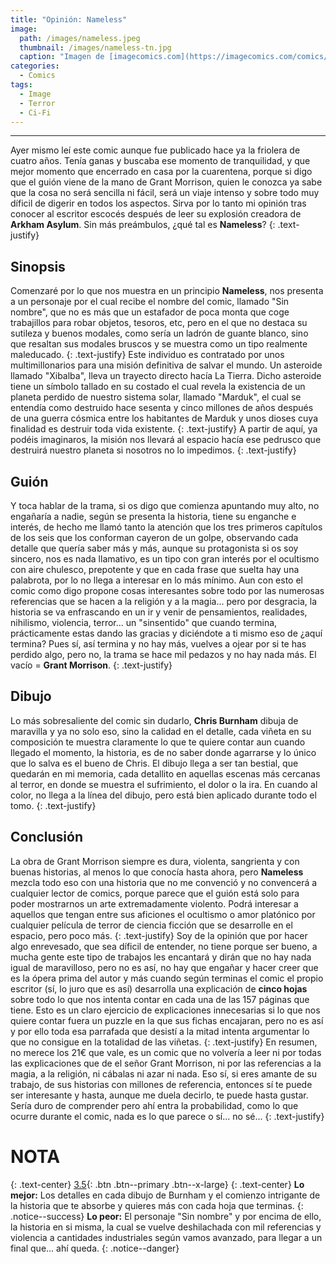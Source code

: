 ```yaml
---
title: "Opinión: Nameless"
image: 
  path: /images/nameless.jpeg
  thumbnail: /images/nameless-tn.jpg
  caption: "Imagen de [imagecomics.com](https://imagecomics.com/comics/series/nameless)"
categories:
  - Comics
tags:
  - Image
  - Terror
  - Ci-Fi
---
```


---



Ayer mismo leí este comic aunque fue publicado hace ya la friolera de cuatro años. Tenía ganas y buscaba ese momento de tranquilidad, y que mejor momento que encerrado en casa por la cuarentena, porque si digo que el guión viene de la mano de Grant Morrison, quien le conozca ya sabe que la cosa no será sencilla ni fácil, será un viaje intenso y sobre todo muy díficil de digerir en todos los aspectos. Sirva por lo tanto mi opinión tras conocer al escritor escocés después de leer su explosión creadora de **Arkham Asylum**. Sin más preámbulos, ¿qué tal es **Nameless**?
{: .text-justify}

<!--more-->

## Sinopsis

Comenzaré por lo que nos muestra en un principio **Nameless**, nos presenta a un personaje por el cual recibe el nombre del comic, llamado "Sin nombre", que no es más que un estafador de poca monta que coge trabajillos para robar objetos, tesoros, etc, pero en el que no destaca su sutileza y buenos modales, como sería un ladrón de guante blanco, sino que resaltan sus modales bruscos y se muestra como un tipo realmente maleducado. 
{: .text-justify}
Este individuo es contratado por unos multimillonarios para una misión definitiva de salvar el mundo. Un asteroide llamado "Xibalba", lleva un trayecto directo hacía La Tierra. Dicho asteroide tiene un símbolo tallado en su costado el cual revela la existencia de un planeta perdido de nuestro sistema solar, llamado "Marduk", el cual se entendía como destruido hace sesenta y cinco millones de años después de una guerra cósmica entre los habitantes de Marduk y unos dioses cuya finalidad es destruir toda vida existente.
{: .text-justify}
A partir de aquí, ya podéis imaginaros, la misión nos llevará al espacio hacía ese pedrusco que destruirá nuestro planeta si nosotros no lo impedimos.
{: .text-justify}

## Guión

Y toca hablar de la trama, si os digo que comienza apuntando muy alto, no engañaría a nadie, según se presenta la historia, tiene su enganche e interés, de hecho me llamó tanto la atención que los tres primeros capítulos de los seis que los conforman cayeron de un golpe, observando cada detalle que quería saber más y más, aunque su protagonista si os soy sincero, nos es nada llamativo, es un tipo con gran interés por el ocultismo con aire chulesco, prepotente y que en cada frase que suelta hay una palabrota, por lo no llega a interesar en lo más mínimo. Aun con esto el comic como digo propone cosas interesantes sobre todo por las numerosas referencias que se hacen a la religión y a la magia... pero por desgracia, la historia se va enfrascando en un ir y venir de pensamientos, realidades, nihilismo, violencia, terror... un "sinsentido" que cuando termina, prácticamente estas dando las gracias y diciéndote a ti mismo eso de ¿aquí termina? Pues sí, así termina y no hay más, vuelves a ojear por si te has perdido algo, pero no, la trama se hace mil pedazos y no hay nada más. El vacío = **Grant Morrison**.
{: .text-justify}

## Dibujo

Lo más sobresaliente del comic sin dudarlo, **Chris Burnham** dibuja de maravilla y ya no solo eso, sino la calidad en el detalle, cada viñeta en su composición te muestra claramente lo que te quiere contar aun cuando llegado el momento, la historia, es de no saber donde agarrarse y lo único que lo salva es el bueno de Chris. El dibujo llega a ser tan bestial, que quedarán en mi memoria, cada detallito en aquellas escenas más cercanas al terror, en donde se muestra el sufrimiento, el dolor o la ira. En cuando al color, no llega a la línea del dibujo, pero está bien aplicado durante todo el tomo.
{: .text-justify}

## Conclusión

La obra de Grant Morrison siempre es dura, violenta, sangrienta y con buenas historias, al menos lo que conocía hasta ahora, pero **Nameless** mezcla todo eso con una historia que no me convenció y no convencerá a cualquier lector de comics, porque parece que el guión está solo para poder mostrarnos un arte extremadamente violento. Podrá interesar a aquellos que tengan entre sus aficiones el ocultismo o amor platónico por cualquier película de terror de ciencia ficción que se desarrolle en el espacio, pero poco más. 
{: .text-justify}
Soy de la opinión que por hacer algo enrevesado, que sea díficil de entender, no tiene porque ser bueno, a mucha gente este tipo de trabajos les encantará y dirán que no hay nada igual de maravilloso, pero no es así, no hay que engañar y hacer creer que es la ópera prima del autor y más cuando según terminas el comic el propio escritor (sí, lo juro que es así) desarrolla una explicación de **cinco hojas** sobre todo lo que nos intenta contar en cada una de las 157 páginas que tiene. Esto es un claro ejercicio de explicaciones innecesarias si lo que nos quiere contar fuera un puzzle en la que sus fichas encajaran, pero no es así y por ello toda esa parrafada que desistí a la mitad intenta argumentar lo que no consigue en la totalidad de las viñetas.
{: .text-justify}
En resumen, no merece los 21€ que vale, es un comic que no volvería a leer ni por todas las explicaciones que de el señor Grant Morrison, ni por las referencias a la magia, a la religión, ni cábalas ni azar ni nada. Eso sí, si eres amante de su trabajo, de sus historias con millones de referencia, entonces sí te puede ser interesante y hasta, aunque me duela decirlo, te puede hasta gustar. Sería duro de comprender pero ahí entra la probabilidad, como lo que ocurre durante el comic, nada es lo que parece o sí... no sé...
{: .text-justify}

# NOTA

{: .text-center}
[3.5](#){: .btn .btn--primary .btn--x-large}
{: .text-center}
**Lo mejor:** Los detalles en cada dibujo de Burnham y el comienzo intrigante de la historia que te absorbe y quieres más con cada hoja que terminas.
{: .notice--success}
**Lo peor:** El personaje "Sin nombre" y por encima de ello, la historia en si misma, la cual se vuelve deshilachada con mil referencias y violencia a cantidades industriales según vamos avanzado, para llegar a un final que... ahí queda.
{: .notice--danger}
